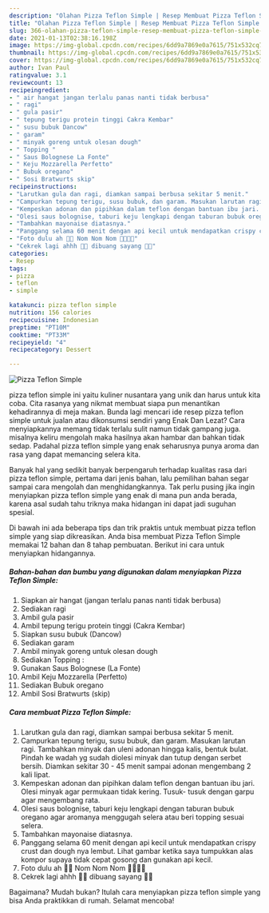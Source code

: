 ```yaml
---
description: "Olahan Pizza Teflon Simple | Resep Membuat Pizza Teflon Simple Yang Mudah Dan Praktis"
title: "Olahan Pizza Teflon Simple | Resep Membuat Pizza Teflon Simple Yang Mudah Dan Praktis"
slug: 366-olahan-pizza-teflon-simple-resep-membuat-pizza-teflon-simple-yang-mudah-dan-praktis
date: 2021-01-13T02:38:16.198Z
image: https://img-global.cpcdn.com/recipes/6dd9a7869e0a7615/751x532cq70/pizza-teflon-simple-foto-resep-utama.jpg
thumbnail: https://img-global.cpcdn.com/recipes/6dd9a7869e0a7615/751x532cq70/pizza-teflon-simple-foto-resep-utama.jpg
cover: https://img-global.cpcdn.com/recipes/6dd9a7869e0a7615/751x532cq70/pizza-teflon-simple-foto-resep-utama.jpg
author: Ivan Paul
ratingvalue: 3.1
reviewcount: 13
recipeingredient:
- " air hangat jangan terlalu panas nanti tidak berbusa"
- " ragi"
- " gula pasir"
- " tepung terigu protein tinggi Cakra Kembar"
- " susu bubuk Dancow"
- " garam"
- " minyak goreng untuk olesan dough"
- " Topping "
- " Saus Bolognese La Fonte"
- " Keju Mozzarella Perfetto"
- " Bubuk oregano"
- " Sosi Bratwurts skip"
recipeinstructions:
- "Larutkan gula dan ragi, diamkan sampai berbusa sekitar 5 menit."
- "Campurkan tepung terigu, susu bubuk, dan garam. Masukan larutan ragi. Tambahkan minyak dan uleni adonan hingga kalis, bentuk bulat. Pindah ke wadah yg sudah diolesi minyak dan tutup dengan serbet bersih. Diamkan sekitar 30 - 45 menit sampai adonan mengembang 2 kali lipat."
- "Kempeskan adonan dan pipihkan dalam teflon dengan bantuan ibu jari. Olesi minyak agar permukaan tidak kering. Tusuk- tusuk dengan garpu agar mengembang rata."
- "Olesi saus bolognise, taburi keju lengkapi dengan taburan bubuk oregano agar aromanya menggugah selera atau beri topping sesuai selera."
- "Tambahkan mayonaise diatasnya."
- "Panggang selama 60 menit dengan api kecil untuk mendapatkan crispy crust dan dough nya lembut. Lihat gambar ketika saya tumpukkan alas kompor supaya tidak cepat gosong dan gunakan api kecil."
- "Foto dulu ah 🤩📸 Nom Nom Nom 🤩🍕🍕🍕"
- "Cekrek lagi ahhh 📸🤩 dibuang sayang 💞🍕"
categories:
- Resep
tags:
- pizza
- teflon
- simple

katakunci: pizza teflon simple 
nutrition: 156 calories
recipecuisine: Indonesian
preptime: "PT10M"
cooktime: "PT33M"
recipeyield: "4"
recipecategory: Dessert

---
```



![Pizza Teflon Simple](https://img-global.cpcdn.com/recipes/6dd9a7869e0a7615/751x532cq70/pizza-teflon-simple-foto-resep-utama.jpg)


pizza teflon simple ini yaitu kuliner nusantara yang unik dan harus untuk kita coba. Cita rasanya yang nikmat membuat siapa pun menantikan kehadirannya di meja makan.
Bunda lagi mencari ide resep pizza teflon simple untuk jualan atau dikonsumsi sendiri yang Enak Dan Lezat? Cara menyiapkannya memang tidak terlalu sulit namun tidak gampang juga. misalnya keliru mengolah maka hasilnya akan hambar dan bahkan tidak sedap. Padahal pizza teflon simple yang enak seharusnya punya aroma dan rasa yang dapat memancing selera kita.



Banyak hal yang sedikit banyak berpengaruh terhadap kualitas rasa dari pizza teflon simple, pertama dari jenis bahan, lalu pemilihan bahan segar sampai cara mengolah dan menghidangkannya. Tak perlu pusing jika ingin menyiapkan pizza teflon simple yang enak di mana pun anda berada, karena asal sudah tahu triknya maka hidangan ini dapat jadi suguhan spesial.


Di bawah ini ada beberapa tips dan trik praktis untuk membuat pizza teflon simple yang siap dikreasikan. Anda bisa membuat Pizza Teflon Simple memakai 12 bahan dan 8 tahap pembuatan. Berikut ini cara untuk menyiapkan hidangannya.

<!--inarticleads1-->

##### Bahan-bahan dan bumbu yang digunakan dalam menyiapkan Pizza Teflon Simple:

1. Siapkan  air hangat (jangan terlalu panas nanti tidak berbusa)
1. Sediakan  ragi
1. Ambil  gula pasir
1. Ambil  tepung terigu protein tinggi (Cakra Kembar)
1. Siapkan  susu bubuk (Dancow)
1. Sediakan  garam
1. Ambil  minyak goreng untuk olesan dough
1. Sediakan  Topping :
1. Gunakan  Saus Bolognese (La Fonte)
1. Ambil  Keju Mozzarella (Perfetto)
1. Sediakan  Bubuk oregano
1. Ambil  Sosi Bratwurts (skip)




<!--inarticleads2-->

##### Cara membuat Pizza Teflon Simple:

1. Larutkan gula dan ragi, diamkan sampai berbusa sekitar 5 menit.
1. Campurkan tepung terigu, susu bubuk, dan garam. Masukan larutan ragi. Tambahkan minyak dan uleni adonan hingga kalis, bentuk bulat. Pindah ke wadah yg sudah diolesi minyak dan tutup dengan serbet bersih. Diamkan sekitar 30 - 45 menit sampai adonan mengembang 2 kali lipat.
1. Kempeskan adonan dan pipihkan dalam teflon dengan bantuan ibu jari. Olesi minyak agar permukaan tidak kering. Tusuk- tusuk dengan garpu agar mengembang rata.
1. Olesi saus bolognise, taburi keju lengkapi dengan taburan bubuk oregano agar aromanya menggugah selera atau beri topping sesuai selera.
1. Tambahkan mayonaise diatasnya.
1. Panggang selama 60 menit dengan api kecil untuk mendapatkan crispy crust dan dough nya lembut. Lihat gambar ketika saya tumpukkan alas kompor supaya tidak cepat gosong dan gunakan api kecil.
1. Foto dulu ah 🤩📸 Nom Nom Nom 🤩🍕🍕🍕
1. Cekrek lagi ahhh 📸🤩 dibuang sayang 💞🍕




Bagaimana? Mudah bukan? Itulah cara menyiapkan pizza teflon simple yang bisa Anda praktikkan di rumah. Selamat mencoba!

